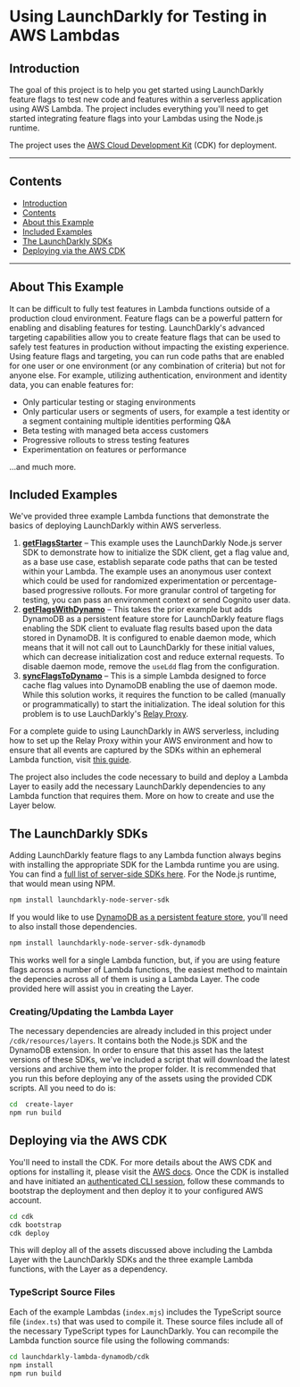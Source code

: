 # Using LaunchDarkly for Testing in AWS Lambdas

## Introduction

The goal of this project is to help you get started using LaunchDarkly feature flags to test new code and features within a serverless application using AWS Lambda. The project includes everything you'll need to get started integrating feature flags into your Lambdas using the Node.js runtime.

The project uses the [AWS Cloud Development Kit](https://aws.amazon.com/cdk/) (CDK) for deployment. 

---

## Contents

- [Introduction](#introduction)
- [Contents](#contents)
- [About this Example](#about-this-example)
- [Included Examples](#oncluded-examples)
- [The LaunchDarkly SDKs](#the-launchDarkly-sdks)
- [Deploying via the AWS CDK](#deploying-via-the-aws-cdk)

---

## About This Example

It can be difficult to fully test features in Lambda functions outside of a production cloud environment. Feature flags can be a powerful pattern for enabling and disabling features for testing. LaunchDarkly's advanced targeting capabilities allow you to create feature flags that can be used to safely test features in production without impacting the existing experience. Using feature flags and targeting, you can run code paths that are enabled for one user or one environment (or any combination of criteria) but not for anyone else. For example, utilizing authentication, environment and identity data, you can enable features for:

* Only particular testing or staging environments
* Only particular users or segments of users, for example a test identity or a segment containing multiple identities performing Q&A
* Beta testing with managed beta access customers
* Progressive rollouts to stress testing features
* Experimentation on features or performance

...and much more.

## Included Examples

We've provided three example Lambda functions that demonstrate the basics of deploying LaunchDarkly within AWS serverless.

1. **[getFlagsStarter](cdk/resources/lambdas/getFlagsStarter/)** – This example uses the LaunchDarkly Node.js server SDK to demonstrate how to initialize the SDK client, get a flag value and, as a base use case, establish separate code paths that can be tested within your Lambda. The example uses an anonymous user context which could be used for randomized experimentation or percentage-based progressive rollouts. For more granular control of targeting for testing, you can pass an environment context or send Cognito user data.
2. **[getFlagsWithDynamo](cdk/resources/lambdas/getFlagsWithDynamo/)** – This takes the prior example but adds DynamoDB as a persistent feature store for LaunchDarkly feature flags enabling the SDK client to evaluate flag results based upon the data stored in DynamoDB. It is configured to enable daemon mode, which means that it will not call out to LaunchDarkly for these initial values, which can decrease initialization cost and reduce external requests. To disable daemon mode, remove the `useLdd` flag from the configuration.
3. **[syncFlagsToDynamo](cdk/resources/lambdas/syncFlagsToDynamo/)** – This is a simple Lambda designed to force cache flag values into DynamoDB enabling the use of daemon mode. While this solution works, it requires the function to be called (manually or programmatically) to start the initialization. The ideal solution for this problem is to use LauchDarkly's [Relay Proxy](https://docs.launchdarkly.com/home/relay-proxy/).

For a complete guide to using LaunchDarkly in AWS serverless, including how to set up the Relay Proxy within your AWS environment and how to ensure that all events are captured by the SDKs within an ephemeral Lambda function, visit [this guide](https://launchdarkly.com/blog/using-launchdarkly-in-aws-serverless/).

The project also includes the code necessary to build and deploy a Lambda Layer to easily add the necessary LaunchDarkly dependencies to any Lambda function that requires them. More on how to create and use the Layer below.

## The LaunchDarkly SDKs

Adding LaunchDarkly feature flags to any Lambda function always begins with installing the appropriate SDK for the Lambda runtime you are using. You can find a [full list of server-side SDKs here](https://docs.launchdarkly.com/sdk). For the Node.js runtime, that would mean using NPM.

```bash
npm install launchdarkly-node-server-sdk
```

If you would like to use [DynamoDB as a persistent feature store](https://docs.launchdarkly.com/sdk/features/storing-data/dynamodb/?q=dynamo), you'll need to also install those dependencies.

```bash
npm install launchdarkly-node-server-sdk-dynamodb
```

This works well for a single Lambda function, but, if you are using feature flags across a number of Lambda functions, the easiest method to maintain the depencies across all of them is using a Lambda Layer. The code provided here will assist you in creating the Layer.

### Creating/Updating the Lambda Layer

The necessary dependencies are already included in this project under `/cdk/resources/layers`. It contains both the Node.js SDK and the DynamoDB extension. In order to ensure that this asset has the latest versions of these SDKs, we've included a script that will download the latest versions and archive them into the proper folder. It is recommended that you run this before deploying any of the assets using the provided CDK scripts. All you need to do is:

```bash
cd  create-layer
npm run build
```

## Deploying via the AWS CDK

You'll need to install the CDK. For more details about the AWS CDK and options for installing it, please visit the [AWS docs](https://aws.amazon.com/cdk/). Once the CDK is installed and have initiated an [authenticated CLI session](https://docs.aws.amazon.com/cdk/v2/guide/getting_started.html#getting_started_auth), follow these commands to bootstrap the deployment and then deploy it to your configured AWS account.

```bash
cd cdk
cdk bootstrap
cdk deploy
```

This will deploy all of the assets discussed above including the Lambda Layer with the LaunchDarkly SDKs and the three example Lambda functions, with the Layer as a dependency.

### TypeScript Source Files

Each of the example Lambdas (`index.mjs`) includes the TypeScript source file (`index.ts`) that was used to compile it. These source files include all of the necessary TypeScript types for LaunchDarkly. You can recompile the Lambda function source file using the following commands:

```bash
cd launchdarkly-lambda-dynamodb/cdk
npm install
npm run build
```